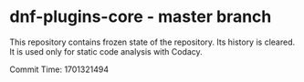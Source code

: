 # dnf-plugins-core - master branch

This repository contains frozen state of the repository.
Its history is cleared. It is used only for static code
analysis with Codacy.

Commit Time: 1701321494